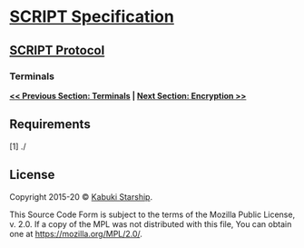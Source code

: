 # [SCRIPT Specification](../)

## [SCRIPT Protocol](./)

### Terminals

**[<< Previous Section: Terminals](./terminals) | [Next Section: Encryption >>](./encryption)**

## Requirements

[1] ./

## License

Copyright 2015-20 © [Kabuki Starship](https://kabukistarship.com).

This Source Code Form is subject to the terms of the Mozilla Public License, v. 2.0. If a copy of the MPL was not distributed with this file, You can obtain one at <https://mozilla.org/MPL/2.0/>.

